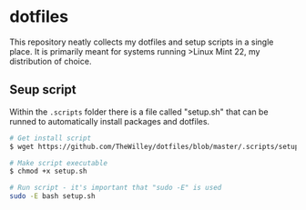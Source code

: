 # dotfiles
This repository neatly collects my dotfiles and setup scripts in a single place. It is primarily meant for systems running >Linux Mint 22, my distribution of choice.

## Seup script
Within the `.scripts` folder there is a file called "setup.sh" that can be runned to automatically install packages and dotfiles.

```sh
# Get install script
$ wget https://github.com/TheWilley/dotfiles/blob/master/.scripts/setup.sh

# Make script executable
$ chmod +x setup.sh

# Run script - it's important that "sudo -E" is used
sudo -E bash setup.sh
```
